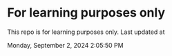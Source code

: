 # For learning purposes only
This repo is for learning purposes only.
Last updated at

Monday, September 2, 2024 2:05:50 PM

